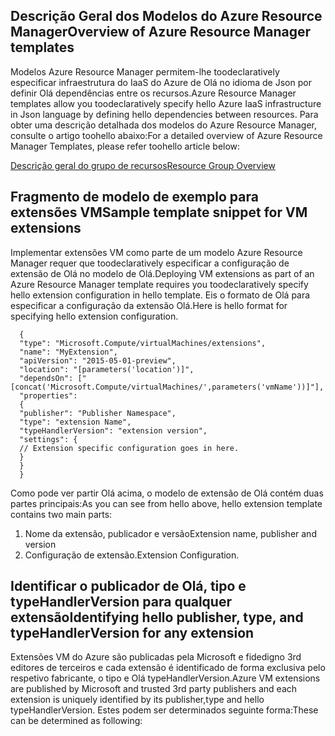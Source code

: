 ## <a name="overview-of-azure-resource-manager-templates"></a><span data-ttu-id="199a5-101">Descrição Geral dos Modelos do Azure Resource Manager</span><span class="sxs-lookup"><span data-stu-id="199a5-101">Overview of Azure Resource Manager templates</span></span>
<span data-ttu-id="199a5-102">Modelos Azure Resource Manager permitem-lhe toodeclaratively especificar infraestrutura do IaaS do Azure de Olá no idioma de Json por definir Olá dependências entre os recursos.</span><span class="sxs-lookup"><span data-stu-id="199a5-102">Azure Resource Manager templates allow you toodeclaratively specify hello Azure IaaS infrastructure in Json language by defining hello dependencies between resources.</span></span> <span data-ttu-id="199a5-103">Para obter uma descrição detalhada dos modelos do Azure Resource Manager, consulte o artigo toohello abaixo:</span><span class="sxs-lookup"><span data-stu-id="199a5-103">For a detailed overview of Azure Resource Manager Templates, please refer toohello article below:</span></span>

[<span data-ttu-id="199a5-104">Descrição geral do grupo de recursos</span><span class="sxs-lookup"><span data-stu-id="199a5-104">Resource Group Overview</span></span>](../articles/azure-resource-manager/resource-group-overview.md)

## <a name="sample-template-snippet-for-vm-extensions"></a><span data-ttu-id="199a5-105">Fragmento de modelo de exemplo para extensões VM</span><span class="sxs-lookup"><span data-stu-id="199a5-105">Sample template snippet for VM extensions</span></span>
<span data-ttu-id="199a5-106">Implementar extensões VM como parte de um modelo Azure Resource Manager requer que toodeclaratively especificar a configuração de extensão de Olá no modelo de Olá.</span><span class="sxs-lookup"><span data-stu-id="199a5-106">Deploying VM extensions as part of an Azure Resource Manager template requires you toodeclaratively specify hello extension configuration in hello template.</span></span>
<span data-ttu-id="199a5-107">Eis o formato de Olá para especificar a configuração da extensão Olá.</span><span class="sxs-lookup"><span data-stu-id="199a5-107">Here is hello format for specifying hello extension configuration.</span></span>

      {
      "type": "Microsoft.Compute/virtualMachines/extensions",
      "name": "MyExtension",
      "apiVersion": "2015-05-01-preview",
      "location": "[parameters('location')]",
      "dependsOn": ["[concat('Microsoft.Compute/virtualMachines/',parameters('vmName'))]"],
      "properties":
      {
      "publisher": "Publisher Namespace",
      "type": "extension Name",
      "typeHandlerVersion": "extension version",
      "settings": {
      // Extension specific configuration goes in here.
      }
      }
      }

<span data-ttu-id="199a5-108">Como pode ver partir Olá acima, o modelo de extensão de Olá contém duas partes principais:</span><span class="sxs-lookup"><span data-stu-id="199a5-108">As you can see from hello above, hello extension template contains two main parts:</span></span>

1. <span data-ttu-id="199a5-109">Nome da extensão, publicador e versão</span><span class="sxs-lookup"><span data-stu-id="199a5-109">Extension name, publisher and version</span></span>
2. <span data-ttu-id="199a5-110">Configuração de extensão.</span><span class="sxs-lookup"><span data-stu-id="199a5-110">Extension Configuration.</span></span>

## <a name="identifying-hello-publisher-type-and-typehandlerversion-for-any-extension"></a><span data-ttu-id="199a5-111">Identificar o publicador de Olá, tipo e typeHandlerVersion para qualquer extensão</span><span class="sxs-lookup"><span data-stu-id="199a5-111">Identifying hello publisher, type, and typeHandlerVersion for any extension</span></span>
<span data-ttu-id="199a5-112">Extensões VM do Azure são publicadas pela Microsoft e fidedigno 3rd editores de terceiros e cada extensão é identificado de forma exclusiva pelo respetivo fabricante, o tipo e Olá typeHandlerVersion.</span><span class="sxs-lookup"><span data-stu-id="199a5-112">Azure VM extensions are published by Microsoft and trusted 3rd party publishers and each extension is uniquely identified by its publisher,type and hello typeHandlerVersion.</span></span> <span data-ttu-id="199a5-113">Estes podem ser determinados seguinte forma:</span><span class="sxs-lookup"><span data-stu-id="199a5-113">These can be determined as following:</span></span>  

